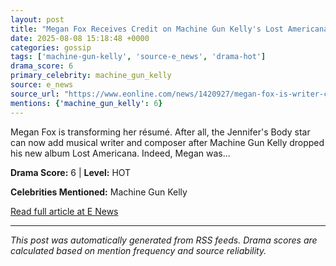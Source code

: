 ```yaml
---
layout: post
title: "Megan Fox Receives Credit on Machine Gun Kelly's Lost Americana Album""
date: 2025-08-08 15:18:48 +0000
categories: gossip
tags: ['machine-gun-kelly', 'source-e_news', 'drama-hot']
drama_score: 6
primary_celebrity: machine_gun_kelly
source: e_news
source_url: "https://www.eonline.com/news/1420927/megan-fox-is-writer-composer-on-machine-gun-kellys-lost-americana?cmpid=rss-syndicate-genericrss-us-top_stories""
mentions: {'machine_gun_kelly': 6}
---
```


Megan Fox is transforming her résumé. After all, the Jennifer's Body star can now add musical writer and composer after Machine Gun Kelly dropped his new album Lost Americana. Indeed, Megan was...

**Drama Score:** 6 | **Level:** HOT

**Celebrities Mentioned:** Machine Gun Kelly

[Read full article at E News](https://www.eonline.com/news/1420927/megan-fox-is-writer-composer-on-machine-gun-kellys-lost-americana?cmpid=rss-syndicate-genericrss-us-top_stories)

---
*This post was automatically generated from RSS feeds. Drama scores are calculated based on mention frequency and source reliability.*
